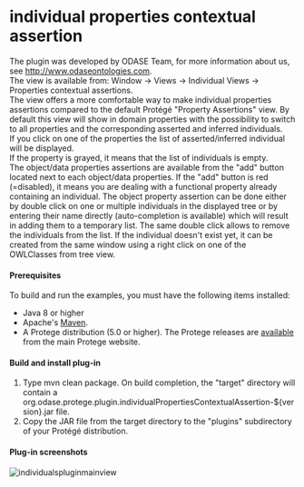 # individual properties contextual assertion
The plugin was developed by ODASE Team, for more information about us, see http://www.odaseontologies.com.  
The view is available from: Window -> Views -> Individual Views -> Properties contextual assertions.  
The view offers a more comfortable way to make individual properties assertions compared to the default
Protégé "Property Assertions" view. By default this view will show in domain properties with the possibility
to switch to all properties and the corresponding asserted and inferred individuals.  
If you click on one of the properties the list of asserted/inferred individual will be displayed.  
If the property is grayed, it means that the list of individuals is empty.   
The object/data properties assertions are available from the "add" button located next to each object/data properties.
If the "add" button is red (=disabled), it means you are dealing with a functional property already containing an individual. The object property
assertion can be done either by double click on one or multiple individuals in the displayed tree or by entering
their name directly (auto-completion is available) which will result in adding them to a temporary list.
The same double click allows to remove the individuals from the list. If the individual doesn't exist yet, it
can be created from the same window using a right click on one of the OWLClasses from tree view.

#### Prerequisites

To build and run the examples, you must have the following items installed:

+ Java 8 or higher
+ Apache's [Maven](http://maven.apache.org/index.html).
+ A Protege distribution (5.0 or higher). The Protege releases are [available](http://protege.stanford.edu/products.php#desktop-protege) from the main Protege website. 

#### Build and install plug-in

1. Type mvn clean package.  On build completion, the "target" directory will contain a
 org.odase.protege.plugin.individualPropertiesContextualAssertion-${version}.jar file.
2. Copy the JAR file from the target directory to the "plugins" subdirectory of your Protégé distribution.

#### Plug-in screenshots

![individualspluginmainview](https://user-images.githubusercontent.com/19971537/28918453-9b5cea54-7849-11e7-8779-8ac0ee373cdf.JPG)


